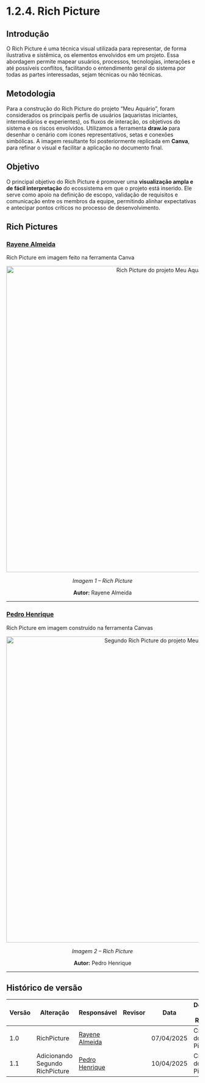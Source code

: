 # 1.2.4. Rich Picture

## Introdução  
O Rich Picture é uma técnica visual utilizada para representar, de forma ilustrativa e sistêmica, os elementos envolvidos em um projeto. Essa abordagem permite mapear usuários, processos, tecnologias, interações e até possíveis conflitos, facilitando o entendimento geral do sistema por todas as partes interessadas, sejam técnicas ou não técnicas.

## Metodologia  
Para a construção do Rich Picture do projeto “Meu Aquário”, foram considerados os principais perfis de usuários (aquaristas iniciantes, intermediários e experientes), os fluxos de interação, os objetivos do sistema e os riscos envolvidos. Utilizamos a ferramenta **draw.io** para desenhar o cenário com ícones representativos, setas e conexões simbólicas. A imagem resultante foi posteriormente replicada em **Canva**, para refinar o visual e facilitar a aplicação no documento final.

## Objetivo  
O principal objetivo do Rich Picture é promover uma **visualização ampla e de fácil interpretação** do ecossistema em que o projeto está inserido. Ele serve como apoio na definição de escopo, validação de requisitos e comunicação entre os membros da equipe, permitindo alinhar expectativas e antecipar pontos críticos no processo de desenvolvimento.

## Rich Pictures

### [Rayene Almeida](https://github.com/rayenealmeida)
Rich Picture em imagem feito na ferramenta Canva

<p align="center">
  <img src="Base/assets/MeuAquario.png" width="800px" alt="Rich Picture do projeto Meu Aquário">
</p>
<p align="center"><em>Imagem 1 – Rich Picture </em></p>
<p align="center"><strong>Autor:</strong> Rayene Almeida</p>

---

### [Pedro Henrique](https://github.com/PedroHhenriq)
Rich Picture em imagem construído na ferramenta Canvas

<p align="center">
  <img src="Base/assets/RichPicture2.png" width="800px" alt="Segundo Rich Picture do projeto Meu Aquário">
</p>
<p align="center"><em>Imagem 2 – Rich Picture </em></p>
<p align="center"><strong>Autor:</strong> Pedro Henrique</p>

---

## Histórico de versão

| Versão | Alteração | Responsável| Revisor | Data | Detalhes da Revisão |
|-----|-----|------|---------|-----|-----|
| 1.0  | RichPicture| [Rayene Almeida](https://github.com/rayenealmeida) |   | 07/04/2025 | Criação do Rich Picture |
| 1.1  | Adicionando Segundo RichPicture| [Pedro Henrique](https://github.com/PedroHhenriq) |   | 10/04/2025 | Criação do Rich Picture |
